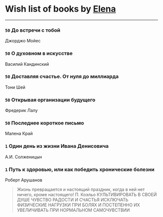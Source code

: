 # Wish list of books by [Elena](http://knigopis.com/elena)
---

### `50` До встречи с тобой
Джорджо Мойес

### `50` О духовном в искусстве
Василий Кандинский

### `50` Доставляя счастье. От нуля до миллиарда
Тони Шей

### `50` Открывая организации будущего
Фредерик Лалу

### `50` Последнее короткое письмо
Малена Край

### `1` Один день из жизни Ивана Денисовича
А.И. Солженицын

### `1` Путь к здоровью, или как победить хронические болезни
Роберт Арушанов
> Жизнь превращается и настоящий праздник,
> когда в ней нет ничего, кроме настоящего!
> П. Коэльо
> КУЛЬТИВИРОВАТЬ В СВОЕЙ ДУШЕ ЧУВСТВО РАДОСТИ И СЧАСТЬЯ
> ИСКЛЮЧАТЬ ФИЗИЧЕСКИЕ НАГРУЗКИ ПРИ БОЛЯХ И ПОСТЕПЕННО ИХ УВЕЛИЧИВАТЬ ПРИ НОРМАЛЬНОМ САМОЧУВСТВИИ

